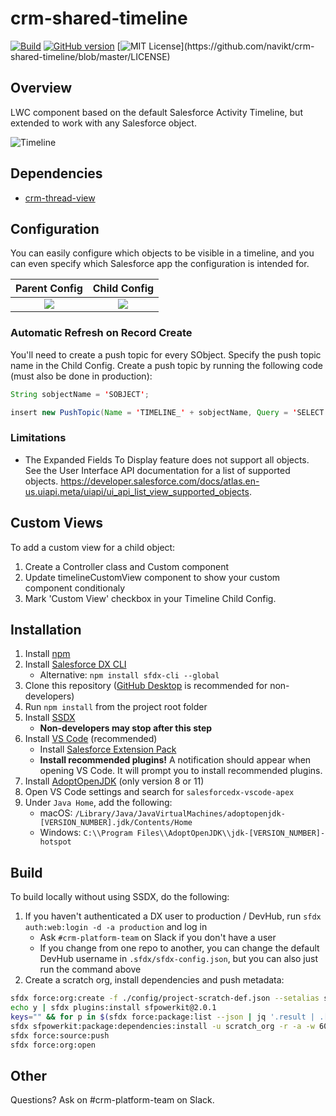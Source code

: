 # crm-shared-timeline

[![Build](https://github.com/navikt/crm-shared-timeline/workflows/%5BPUSH%5D%20Create%20Package/badge.svg)](https://github.com/navikt/crm-shared-timeline/actions?query=workflow%3Acreate)
[![GitHub version](https://badgen.net/github/release/navikt/crm-shared-timeline/stable)](https://github.com/navikt/crm-shared-timeline)
[![MIT License](https://img.shields.io/apm/l/atomic-design-ui.svg?)](https://github.com/navikt/crm-shared-timeline/blob/master/LICENSE)

## Overview

LWC component based on the default Salesforce Activity Timeline, but extended to work with any Salesforce object.

![Timeline](/.img/timeline.png)

## Dependencies

-   [crm-thread-view](https://github.com/navikt/crm-thread-view)

## Configuration

You can easily configure which objects to be visible in a timeline, and you can even specify which Salesforce app the configuration is intended for.

|     Parent Config     |     Child Config     |
| :-------------------: | :------------------: |
| ![](/.img/parent.png) | ![](/.img/child.png) |

### Automatic Refresh on Record Create

You'll need to create a push topic for every SObject. Specify the push topic name in the Child Config. Create a push topic by running the following code (must also be done in production):

```java
String sobjectName = 'SOBJECT';

insert new PushTopic(Name = 'TIMELINE_' + sobjectName, Query = 'SELECT Id FROM ' + sobjectName, NotifyForOperationCreate = true, NotifyForFields = 'All', ApiVersion = 52.0);
```

### Limitations

-   The Expanded Fields To Display feature does not support all objects. See the User Interface API documentation for a list of supported objects. https://developer.salesforce.com/docs/atlas.en-us.uiapi.meta/uiapi/ui_api_list_view_supported_objects.

## Custom Views

To add a custom view for a child object:
1. Create a Controller class and Custom component
1. Update timelineCustomView component to show your custom component conditionaly
2. Mark 'Custom View' checkbox in your Timeline Child Config.

## Installation

1. Install [npm](https://nodejs.org/en/download/)
1. Install [Salesforce DX CLI](https://developer.salesforce.com/tools/sfdxcli)
    - Alternative: `npm install sfdx-cli --global`
1. Clone this repository ([GitHub Desktop](https://desktop.github.com) is recommended for non-developers)
1. Run `npm install` from the project root folder
1. Install [SSDX](https://github.com/navikt/ssdx)
    - **Non-developers may stop after this step**
1. Install [VS Code](https://code.visualstudio.com) (recommended)
    - Install [Salesforce Extension Pack](https://marketplace.visualstudio.com/items?itemName=salesforce.salesforcedx-vscode)
    - **Install recommended plugins!** A notification should appear when opening VS Code. It will prompt you to install recommended plugins.
1. Install [AdoptOpenJDK](https://adoptopenjdk.net) (only version 8 or 11)
1. Open VS Code settings and search for `salesforcedx-vscode-apex`
1. Under `Java Home`, add the following:
    - macOS: `/Library/Java/JavaVirtualMachines/adoptopenjdk-[VERSION_NUMBER].jdk/Contents/Home`
    - Windows: `C:\\Program Files\\AdoptOpenJDK\\jdk-[VERSION_NUMBER]-hotspot`

## Build

To build locally without using SSDX, do the following:

1. If you haven't authenticated a DX user to production / DevHub, run `sfdx auth:web:login -d -a production` and log in
    - Ask `#crm-platform-team` on Slack if you don't have a user
    - If you change from one repo to another, you can change the default DevHub username in `.sfdx/sfdx-config.json`, but you can also just run the command above
1. Create a scratch org, install dependencies and push metadata:

```bash
sfdx force:org:create -f ./config/project-scratch-def.json --setalias scratch_org --durationdays 1 --setdefaultusername
echo y | sfdx plugins:install sfpowerkit@2.0.1
keys="" && for p in $(sfdx force:package:list --json | jq '.result | .[].Name' -r); do keys+=$p":{key} "; done
sfdx sfpowerkit:package:dependencies:install -u scratch_org -r -a -w 60 -k ${keys}
sfdx force:source:push
sfdx force:org:open
```

## Other

Questions? Ask on #crm-platform-team on Slack.
